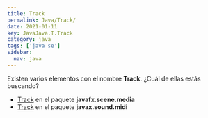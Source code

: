```yaml
---
title: Track
permalink: Java/Track/
date: 2021-01-11
key: JavaJava.T.Track
category: java
tags: ['java se']
sidebar: 
  nav: java
---
```


Existen varios elementos con el nombre **Track**. ¿Cuál de ellas estás buscando?
<ul>
<li><a href="/Java/Track-javafx-scene-media/">Track</a> en el paquete <strong>javafx.scene.media</strong></li>
<li><a href="/Java/Track-javax-sound-midi/">Track</a> en el paquete <strong>javax.sound.midi</strong></li>
<ul>
